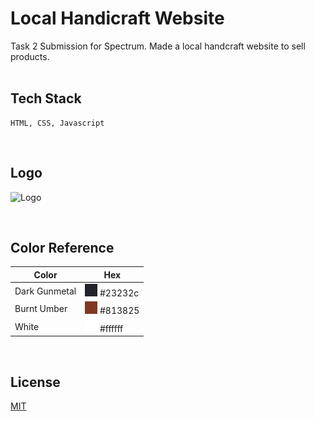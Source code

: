 
# Local Handicraft Website

Task 2 Submission for Spectrum. Made a local handcraft website to sell products.
<br>
<br>

## Tech Stack
```
HTML, CSS, Javascript
```

<br>

## Logo

![Logo](https://akkaara.co.in/wp-content/uploads/2019/01/logo_header_white.png)

<br>

## Color Reference
| Color             | Hex                                                                |
| ----------------- | ------------------------------------------------------------------ |
| Dark Gunmetal | ![#23232c](./assets/23232c.svg) #23232c |
| Burnt Umber | ![#813825](./assets/813825.svg) #813825 |
| White | ![#ffffff](./assets/ffffff.svg) #ffffff |

<br>

## License

[MIT](https://choosealicense.com/licenses/mit/)